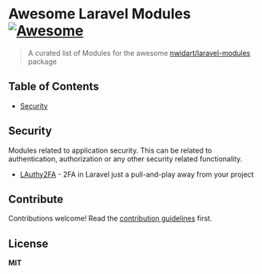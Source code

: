 # Awesome Laravel Modules [![Awesome](https://awesome.re/badge.svg)](https://awesome.re)

> A curated list of Modules for the awesome [nwidart/laravel-modules](https://github.com/nWidart/laravel-modules) package

## Table of Contents

- [Security](#security)

## Security

Modules related to application security. This can be related to authentication, authorization or any other security related functionality.

- [LAuthy2FA](https://github.com/andersonpem/lauthy2fa-module) - 2FA in Laravel just a pull-and-play away from your project

## Contribute

Contributions welcome! Read the [contribution guidelines](contributing.md) first.

## License

**MIT**

